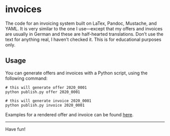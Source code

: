 # invoices

The code for an invoicing system built on LaTex, Pandoc, Mustache, and YAML.
It is very similar to the one I use—except that my offers and invoices are
usually in German and these are half-hearted translations. Don’t use the
text for anything real, I haven’t checked it. This is for educational
purposes only.

## Usage

You can generate offers and invoices with a Python script, using the following
command:

```
# this will generate offer 2020_0001
python publish.py offer 2020_0001

# this will generate invoice 2020_0001
python publish.py invoice 2020_0001
```

Examples for a rendered offer and invoice can be found [here](examples/).

<hr/>

Have fun!

